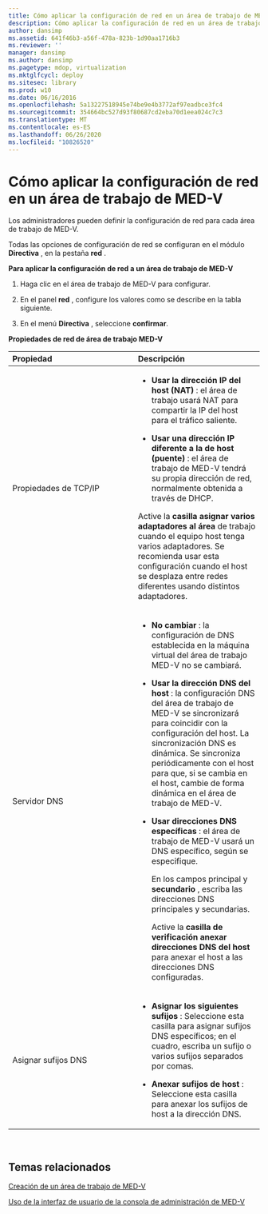 ```yaml
---
title: Cómo aplicar la configuración de red en un área de trabajo de MED-V
description: Cómo aplicar la configuración de red en un área de trabajo de MED-V
author: dansimp
ms.assetid: 641f46b3-a56f-478a-823b-1d90aa1716b3
ms.reviewer: ''
manager: dansimp
ms.author: dansimp
ms.pagetype: mdop, virtualization
ms.mktglfcycl: deploy
ms.sitesec: library
ms.prod: w10
ms.date: 06/16/2016
ms.openlocfilehash: 5a13227518945e74be9e4b3772af97eadbce3fc4
ms.sourcegitcommit: 354664bc527d93f80687cd2eba70d1eea024c7c3
ms.translationtype: MT
ms.contentlocale: es-ES
ms.lasthandoff: 06/26/2020
ms.locfileid: "10826520"
---
```

# Cómo aplicar la configuración de red en un área de trabajo de MED-V


Los administradores pueden definir la configuración de red para cada área de trabajo de MED-V.

Todas las opciones de configuración de red se configuran en el módulo **Directiva** , en la pestaña **red** .

**Para aplicar la configuración de red a un área de trabajo de MED-V**

1.  Haga clic en el área de trabajo de MED-V para configurar.

2.  En el panel **red** , configure los valores como se describe en la tabla siguiente.

3.  En el menú **Directiva** , seleccione **confirmar**.

**Propiedades de red de área de trabajo MED-V**

<table>
<colgroup>
<col width="50%" />
<col width="50%" />
</colgroup>
<thead>
<tr class="header">
<th align="left">Propiedad</th>
<th align="left">Descripción</th>
</tr>
</thead>
<tbody>
<tr class="odd">
<td align="left"><p>Propiedades de TCP/IP</p></td>
<td align="left"><ul>
<li><p><strong>Usar la dirección IP del host (NAT) </strong> : el área de trabajo usará NAT para compartir la IP del host para el tráfico saliente.</p></li>
<li><p><strong>Usar una dirección IP diferente a la de host (puente) </strong> : el área de trabajo de MED-V tendrá su propia dirección de red, normalmente obtenida a través de DHCP.</p></li>
</ul>
<p>Active la <strong> casilla asignar varios adaptadores al área </strong> de trabajo cuando el equipo host tenga varios adaptadores. Se recomienda usar esta configuración cuando el host se desplaza entre redes diferentes usando distintos adaptadores.</p></td>
</tr>
<tr class="even">
<td align="left"><p>Servidor DNS</p></td>
<td align="left"><ul>
<li><p><strong>No cambiar </strong> : la configuración de DNS establecida en la máquina virtual del área de trabajo MED-V no se cambiará.</p></li>
<li><p><strong>Usar la dirección DNS del host </strong> : la configuración DNS del área de trabajo de MED-V se sincronizará para coincidir con la configuración del host. La sincronización DNS es dinámica. Se sincroniza periódicamente con el host para que, si se cambia en el host, cambie de forma dinámica en el área de trabajo de MED-V.</p></li>
<li><p><strong>Usar direcciones DNS específicas </strong> : el área de trabajo de MED-V usará un DNS específico, según se especifique.</p>
<p>En los <strong> </strong> campos principal y <strong> secundario </strong> , escriba las direcciones DNS principales y secundarias.</p>
<p>Active la <strong> casilla de verificación anexar direcciones DNS del host </strong> para anexar el host a las direcciones DNS configuradas.</p></li>
</ul></td>
</tr>
<tr class="odd">
<td align="left"><p>Asignar sufijos DNS</p></td>
<td align="left"><ul>
<li><p><strong>Asignar los siguientes sufijos </strong> : Seleccione esta casilla para asignar sufijos DNS específicos; en el cuadro, escriba un sufijo o varios sufijos separados por comas.</p></li>
<li><p><strong>Anexar sufijos de host </strong> : Seleccione esta casilla para anexar los sufijos de host a la dirección DNS.</p></li>
</ul></td>
</tr>
</tbody>
</table>

 

## Temas relacionados


[Creación de un área de trabajo de MED-V](creating-a-med-v-workspacemedv-10-sp1.md)

[Uso de la interfaz de usuario de la consola de administración de MED-V](using-the-med-v-management-console-user-interface.md)

 

 





